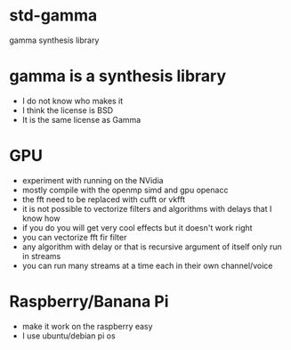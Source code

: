 # std-gamma
gamma synthesis library

# gamma is a synthesis library
* I do not know who makes it
* I think the license is BSD
* It is the same license as Gamma

# GPU
* experiment with running on the NVidia
* mostly compile with the openmp simd and gpu openacc
* the fft need to be replaced with cufft or vkfft
* it is not possible to vectorize filters and algorithms with delays that I know how
* if you do you will get very cool effects but it doesn't work right
* you can vectorize fft fir filter 
* any algorithm with delay or that is recursive argument of itself only run in streams
* you can run many streams at a time each in their own channel/voice

# Raspberry/Banana Pi
* make it work on the raspberry easy
* I use ubuntu/debian pi os
